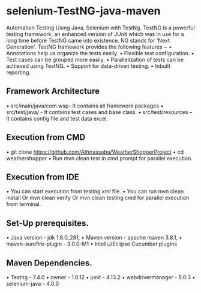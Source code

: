 # selenium-TestNG-java-maven
Automation Testing Using Java, Selenium with TestNg.
TestNG is a powerful testing framework, an enhanced version of JUnit which was in use for a long time before TestNG came into existence. NG stands for 'Next Generation'.
TestNG framework provides the following features −
•	Annotations help us organize the tests easily.
•	Flexible test configuration.
•	Test cases can be grouped more easily.
•	Parallelization of tests can be achieved using TestNG.
•	Support for data-driven testing.
•	Inbuilt reporting.

## Framework Architecture
•	src/main/java/com.wsp- It contains all framework packages
•	src/test/java/ - It contains test cases and base class.
•	src/test/resources – It contains config file and test data excel.

## Execution from CMD

•	git clone https://github.com/Athirassabu/WeatherShopperProject
•	cd weathershopper
•	Run mvn clean test in cmd prompt for parallel execution.

## Execution from IDE

•	You can start execution from testing.xml file.
•	You can run mvn clean install Or mvn clean verify Or mvn clean testing cmd for parallel execution from terminal.

## Set-Up prerequisites.

•	Java version - jdk 1.8.0_281,
•	Maven version - apache maven 3.8.1,
•	maven-surefire-plugin - 3.0.0-M1
•	IntelliJ/Eclipse Cucumber plugins

## Maven Dependencies.

•	Testng - 7.4.0
•	owner - 1.0.12
•	junit - 4.13.2
•	webdrivermanager - 5.0.3
•	selenium-java - 4.0.0






